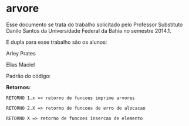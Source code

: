 arvore
======

Esse documento se trata do trabalho solicitado pelo Professor Substituto Danilo Santos da Universidade Federal da Bahia no semestre 2014.1.

E dupla para esse trabalho são os alunos:

Arley Prates

Elias Maciel

Padrão do código:

**Retornos:**

``RETORNO 1.x => retorno de funcoes imprime arvores``

``RETORNO 2.X => retorno de funcoes de erro de alocacao ``

``RETORNO X => retorno de funcoes insercao de elemento``